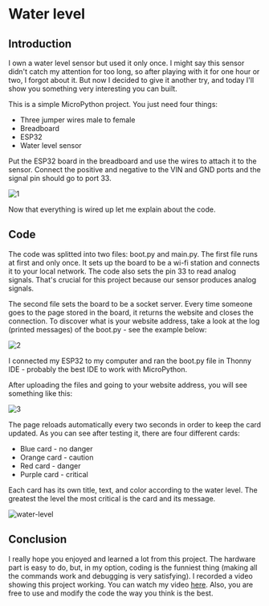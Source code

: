# Water level
## Introduction
I own a water level sensor but used it only once. I might say this sensor didn't catch my attention for too long, so after playing with it for one hour or two, I forgot about it. But now I decided to give it another try, and today I'll show you something very interesting you can built.

This is a simple MicroPython project. You just need four things:
- Three jumper wires male to female
- Breadboard
- ESP32
- Water level sensor

Put the ESP32 board in the breadboard and use the wires to attach it to the sensor. Connect the positive and negative to the VIN and GND ports and the signal pin should go to port 33.

![1](https://user-images.githubusercontent.com/131505597/233816059-c3cacd32-b1ff-44bd-831f-abed10c8032d.jpg)

Now that everything is wired up let me explain about the code.

## Code
The code was splitted into two files: boot.py and main.py. The first file runs at first and only once. It sets up the board to be a wi-fi station and connects it to your local network. The code also sets the pin 33 to read analog signals. That's crucial for this project because our sensor produces analog signals.

The second file sets the board to be a socket server. Every time someone goes to the page stored in the board, it returns the website and closes the connection. To discover what is your website address, take a look at the log (printed messages) of the boot.py - see the example below:

![2](https://user-images.githubusercontent.com/131505597/233816320-b9f3eb76-2d0c-4b12-b869-8eaa3048ba3c.png)

I connected my ESP32 to my computer and ran the boot.py file in Thonny IDE - probably the best IDE to work with MicroPython.

After uploading the files and going to your website address, you will see something like this:

![3](https://user-images.githubusercontent.com/131505597/233816499-384a0788-8600-4a01-bb89-3af12bea253a.png)

The page reloads automatically every two seconds in order to keep the card updated. As you can see after testing it, there are four different cards:
- Blue card - no danger
- Orange card - caution
- Red card - danger
- Purple card - critical

Each card has its own title, text, and color according to the water level. The greatest the level the most critical is the card and its message.

![water-level](https://user-images.githubusercontent.com/131505597/233816910-9d93c57b-214e-4082-8906-dfe09ba3a252.gif)

## Conclusion
I really hope you enjoyed and learned a lot from this project. The hardware part is easy to do, but, in my option, coding is the funniest thing (making all the commands work and debugging is very satisfying). I recorded a video showing this project working. You can watch my video [here](https://youtube.com/shorts/VO1AbaKXQ3s). Also, you are free to use and modify the code the way you think is the best.
